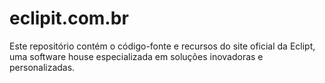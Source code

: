 # eclipit.com.br
Este repositório contém o código-fonte e recursos do site oficial da Eclipt, uma software house especializada em soluções inovadoras e personalizadas.

